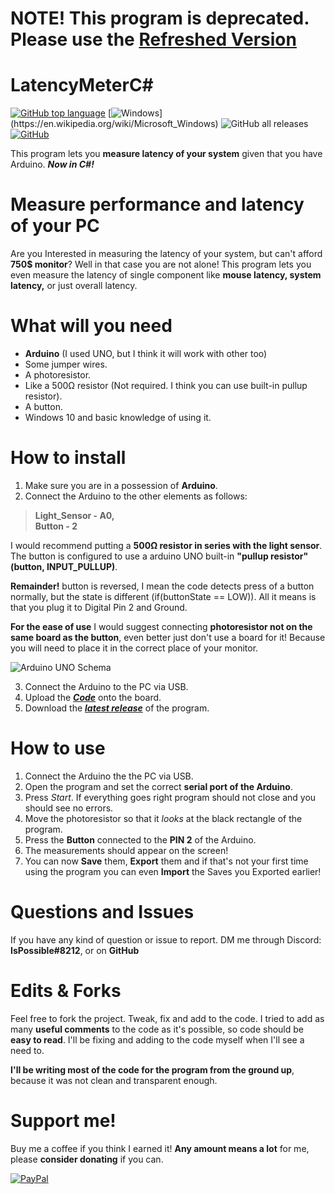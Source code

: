 
# NOTE! This program is **deprecated**. Please use the [**Refreshed Version**](https://github.com/AndyFilter/LatencyMeterRefreshed)

# LatencyMeterC#
[![GitHub top language](https://img.shields.io/github/languages/top/AndyFilter/Latency-Meter-CSharp)](https://en.wikipedia.org/wiki/C_Sharp_(programming_language))  [![Windows](https://img.shields.io/badge/platform-Windows-0078d7.svg?)](https://en.wikipedia.org/wiki/Microsoft_Windows) ![GitHub all releases](https://img.shields.io/github/downloads/AndyFilter/Latency-Meter-CSharp/total) [![GitHub](https://img.shields.io/github/license/AndyFilter/Latency-Meter-CSharp)](https://github.com/AndyFilter/Latency-Meter-CSharp/blob/main/LICENSE) 


This program lets you **measure latency of your system** given that you have Arduino. ***Now in C#!***

# Measure performance and latency of your PC
Are you Interested in measuring the latency of your system, but can't afford **750$ monitor**? Well in that case you are not alone! This program lets you even measure the latency of single component like **mouse latency, system latency,** or just overall latency.


# What will you need

 - **Arduino** (I used UNO, but I think it will work with other too)
 - Some jumper wires.
 - A photoresistor.
 - Like a 500Ω resistor (Not required. I think you can use built-in pullup resistor).
 - A button.
 - Windows 10 and basic knowledge of using it.
# How to install

 1. Make sure you are in a possession of **Arduino**.
 2. Connect the Arduino to the other elements as follows:

> **Light_Sensor - A0,**  
**Button - 2**

I would recommend putting a **500Ω resistor in series with the light sensor**. The button is configured to use a arduino UNO built-in **"pullup resistor" (button, INPUT_PULLUP)**.

**Remainder!** button is reversed, I mean the code detects press of a button normally, but the state is different (if(buttonState == LOW)). All it means is that you plug it to Digital Pin 2 and Ground.

**For the ease of use** I would suggest connecting **photoresistor not on the same board as the button**, even better just don't use a board for it! Because you will need to place it in the correct place of your monitor.

![Arduino UNO Schema](https://raw.githubusercontent.com/AndyFilter/Latency-Meter-CSharp/main/Media/LightsensorLatencyMeter.png)

 3. Connect the Arduino to the PC via USB.
 4. Upload the [***Code***](https://github.com/AndyFilter/Latency-Meter-CSharp/blob/main/Arduino/SystemLatencyMeter/SystemLatencyMeter.ino) onto the board.
 5. Download the [***latest release***](https://github.com/AndyFilter/Latency-Meter-CSharp/releases/latest) of the program.

# How to use

 1. Connect the Arduino the the PC via USB.
 2. Open the program and set the correct **serial port of the Arduino**.
 3. Press *Start*. If everything goes right program should not close and you should see no errors.
 4. Move the photoresistor so that it *looks* at the black rectangle of the program.
 5. Press the **Button** connected to the **PIN 2** of the Arduino.
 6. The measurements should appear on the screen!
 7. You can now **Save** them, **Export** them and if that's not your first time using the program you can even **Import** the Saves you Exported earlier!

# Questions and Issues
If you have any kind of question or issue to report. DM me through Discord: **IsPossible#8212**, or on **GitHub**


# Edits & Forks
Feel free to fork the project. Tweak, fix and add to the code. I tried to add as many **useful comments** to the code as it's possible, so code should be **easy to read**.
I'll be fixing and adding to the code myself when I'll see a need to.

**I'll be writing most of the code for the program from the ground up**, because it was not clean and transparent enough.

# Support me!
Buy me a coffee if you think I earned it! **Any amount means a lot** for me, please **consider donating** if you can.

[![PayPal](https://img.shields.io/badge/donate-PayPal-orange.svg?style=logo=PayPal)](https://www.paypal.me/MaciejGrzeda)
<!--stackedit_data:
eyJoaXN0b3J5IjpbLTIwNDQ2OTgxODVdfQ==
-->
